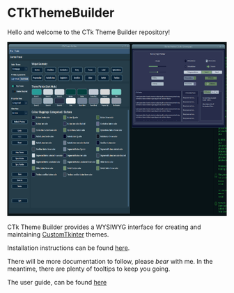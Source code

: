 # CTkThemeBuilder
Hello and welcome to the CTk Theme Builder repository!

<img src="docs/CTkThemeBuilder-about.png"  width="800" height="400">


CTk Theme Builder provides a WYSIWYG interface for creating and maintaining [CustomTkinter](https://github.com/TomSchimansky/CustomTkinter) themes.

Installation instructions can be found [here](docs/installation.md).

There will be more documentation to follow, please <i>bear</i> with me. In the meantime, there are plenty of tooltips to keep you going.

The user guide, can be found [here](docs/user_guide.md)